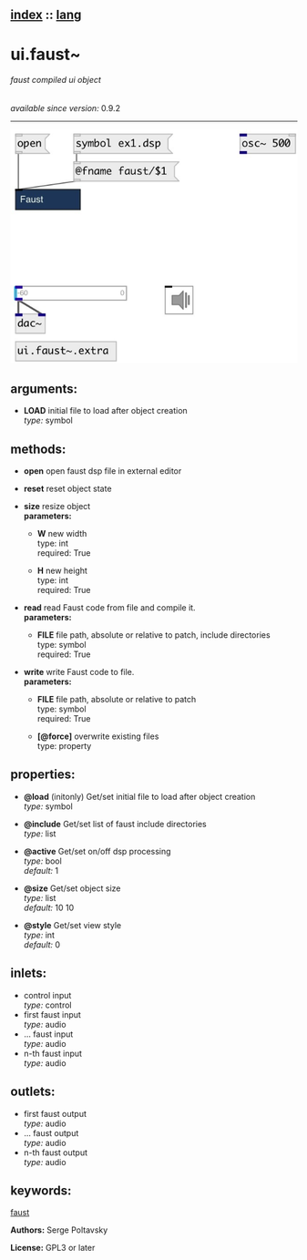 [index](index.html) :: [lang](category_lang.html)
---

# ui.faust~

###### faust compiled ui object

*available since version:* 0.9.2

---




[![example](../examples/img/ui.faust~.jpg)](../examples/pd/ui.faust~.pd)



## arguments:

* **LOAD**
initial file to load after object creation<br>
_type:_ symbol<br>



## methods:

* **open**
open faust dsp file in external editor<br>

* **reset**
reset object state<br>

* **size**
resize object<br>
  __parameters:__
  - **W** new width<br>
    type: int <br>
    required: True <br>

  - **H** new height<br>
    type: int <br>
    required: True <br>

* **read**
read Faust code from file and compile it.<br>
  __parameters:__
  - **FILE** file path, absolute or relative to patch, include directories<br>
    type: symbol <br>
    required: True <br>

* **write**
write Faust code to file.<br>
  __parameters:__
  - **FILE** file path, absolute or relative to patch<br>
    type: symbol <br>
    required: True <br>

  - **[@force]** overwrite existing files<br>
    type: property <br>




## properties:

* **@load** (initonly)
Get/set initial file to load after object creation<br>
_type:_ symbol<br>

* **@include** 
Get/set list of faust include directories<br>
_type:_ list<br>

* **@active** 
Get/set on/off dsp processing<br>
_type:_ bool<br>
_default:_ 1<br>

* **@size** 
Get/set object size<br>
_type:_ list<br>
_default:_ 10 10<br>

* **@style** 
Get/set view style<br>
_type:_ int<br>
_default:_ 0<br>



## inlets:

* control input<br>
_type:_ control
* first faust input<br>
_type:_ audio
* ... faust input<br>
_type:_ audio
* n-th faust input<br>
_type:_ audio



## outlets:

* first faust output<br>
_type:_ audio
* ... faust output<br>
_type:_ audio
* n-th faust output<br>
_type:_ audio



## keywords:

[faust](keywords/faust.html)






**Authors:** Serge Poltavsky




**License:** GPL3 or later





